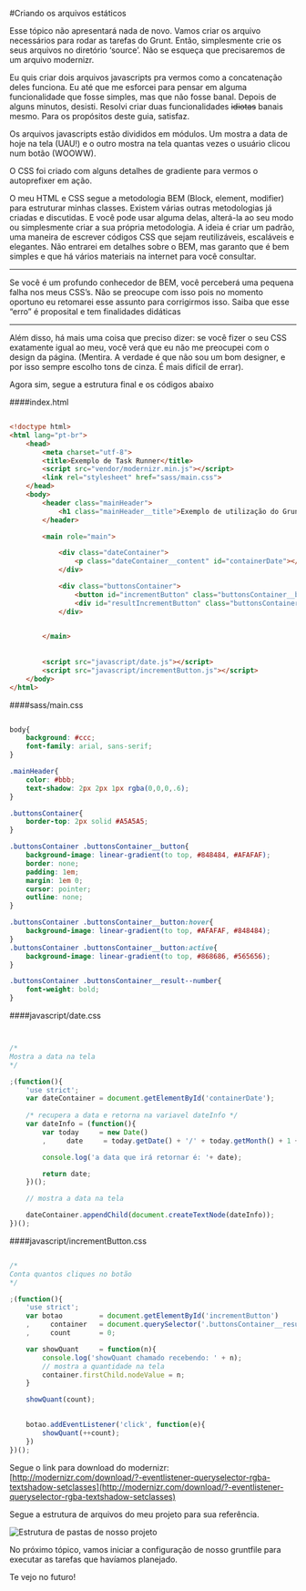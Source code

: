 #Criando os arquivos estáticos

Esse tópico não apresentará nada de novo. Vamos criar os arquivo necessários para rodar as tarefas do Grunt. Então, simplesmente crie os seus arquivos no diretório ‘source’. Não se esqueça que precisaremos de um arquivo modernizr. 

Eu quis criar dois arquivos javascripts pra vermos como a concatenação deles funciona. Eu até que me esforcei para pensar em alguma funcionalidade que fosse simples, mas que não fosse banal. Depois de alguns minutos, desisti. Resolvi criar duas funcionalidades ~~idiotas~~ banais mesmo. Para os propósitos deste guia, satisfaz. 

Os arquivos javascripts estão divididos em módulos. Um mostra a data de hoje na tela (UAU!) e o outro mostra na tela quantas vezes o usuário clicou num botão (WOOWW).

O CSS foi criado com alguns detalhes de gradiente para vermos o autoprefixer em ação.

O meu HTML e CSS segue a metodologia BEM (Block, element, modifier) para estruturar minhas classes. Existem várias outras metodologias já criadas e discutidas. E você pode usar alguma delas, alterá-la ao seu modo ou simplesmente criar a sua própria metodologia. A ideia é criar um padrão, uma maneira de escrever códigos CSS que sejam reutilizáveis, escaláveis e elegantes. Não entrarei em detalhes sobre o BEM, mas garanto que é bem simples e que há vários materiais na internet para você consultar.


---


Se você é um profundo conhecedor de BEM, você perceberá uma pequena falha nos meus CSS’s. Não se preocupe com isso pois no momento oportuno eu retomarei esse assunto para corrigirmos isso. Saiba que esse “erro” é proposital e tem finalidades didáticas


---


Além disso, há mais uma coisa que preciso dizer: se você fizer o seu CSS exatamente igual ao meu, você verá que eu não me preocupei com o design da página. (Mentira. A verdade é que não sou um bom designer, e por isso sempre escolho tons de cinza. É mais difícil de errar).

Agora sim, segue a estrutura final e os códigos abaixo





####index.html

```html

<!doctype html>
<html lang="pt-br">
    <head>
        <meta charset="utf-8">
        <title>Exemplo de Task Runner</title>
        <script src="vendor/modernizr.min.js"></script>
        <link rel="stylesheet" href="sass/main.css">
    </head>
    <body>
        <header class="mainHeader">
            <h1 class="mainHeader__title">Exemplo de utilização do GruntJS</h1>    
        </header>

        <main role="main">

            <div class="dateContainer">
                <p class="dateContainer__content" id="containerDate"></p>
            </div>

            <div class="buttonsContainer">
                <button id="incrementButton" class="buttonsContainer__button">Clica para incrementar</button>
                <div id="resultIncrementButton" class="buttonsContainer__result">Clicado <span class="buttonsContainer__result--number js-result">0</span> vezes</div>
            </div>        
            

        </main>
        
        
        <script src="javascript/date.js"></script>
        <script src="javascript/incrementButton.js"></script>
    </body>
</html>


````



####sass/main.css

```css

body{
    background: #ccc;    
    font-family: arial, sans-serif;
}

.mainHeader{
    color: #bbb;
    text-shadow: 2px 2px 1px rgba(0,0,0,.6);
}

.buttonsContainer{
    border-top: 2px solid #A5A5A5;
}

.buttonsContainer .buttonsContainer__button{
    background-image: linear-gradient(to top, #848484, #AFAFAF);
    border: none;
    padding: 1em;
    margin: 1em 0;
    cursor: pointer;
    outline: none;
}

.buttonsContainer .buttonsContainer__button:hover{
    background-image: linear-gradient(to top, #AFAFAF, #848484);
}
.buttonsContainer .buttonsContainer__button:active{
    background-image: linear-gradient(to top, #868686, #565656);
}

.buttonsContainer .buttonsContainer__result--number{
    font-weight: bold;
}


````


####javascript/date.css

```javascript


/*
Mostra a data na tela
*/

;(function(){
    'use strict';
    var dateContainer = document.getElementById('containerDate');
    
    /* recupera a data e retorna na variavel dateInfo */
    var dateInfo = (function(){
        var today     = new Date()
        ,     date     = today.getDate() + '/' + today.getMonth() + 1 + '/' + today.getFullYear();

        console.log('a data que irá retornar é: '+ date);

        return date;
    })();

    // mostra a data na tela

    dateContainer.appendChild(document.createTextNode(dateInfo));
})();


````


####javascript/incrementButton.css

```javascript

/*
Conta quantos cliques no botão
*/

;(function(){
    'use strict';
    var botao         = document.getElementById('incrementButton')
    ,     container   = document.querySelector('.buttonsContainer__result .js-result')
    ,     count       = 0;

    var showQuant     = function(n){
        console.log('showQuant chamado recebendo: ' + n);
        // mostra a quantidade na tela
        container.firstChild.nodeValue = n;
    }

    showQuant(count);

    
    botao.addEventListener('click', function(e){
        showQuant(++count);
    })    
})();


````


Segue o link para download do modernizr: [http://modernizr.com/download/?-eventlistener-queryselector-rgba-textshadow-setclasses](http://modernizr.com/download/?-eventlistener-queryselector-rgba-textshadow-setclasses)

Segue a estrutura de arquivos do meu projeto para sua referência.

![Estrutura de pastas de nosso projeto](03.jpg "Estrutura de pastas de nosso projeto")


No próximo tópico, vamos iniciar a configuração de nosso gruntfile para executar as tarefas que havíamos planejado.

Te vejo no futuro!
